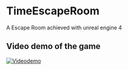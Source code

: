 # TimeEscapeRoom
A Escape Room achieved with unreal engine 4

## Video demo of the game

[![Videodemo](https://img.youtube.com/vi/cCdR-SoL9D0/0.jpg)](https://www.youtube.com/watch?v=cCdR-SoL9D0)

